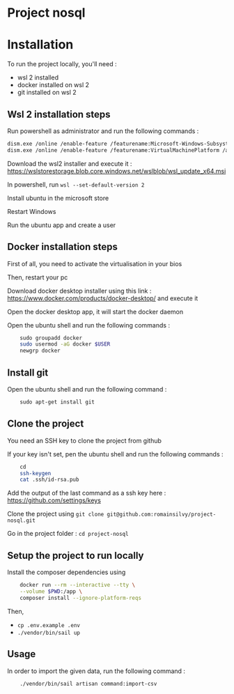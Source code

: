 # Project nosql

# Installation 
To run the project locally, you'll need :

- wsl 2 installed 
- docker installed on wsl 2 
- git installed on wsl 2

## Wsl 2 installation steps

Run powershell as administrator and run the following commands : 

```bash
dism.exe /online /enable-feature /featurename:Microsoft-Windows-Subsystem-Linux /all /norestart
dism.exe /online /enable-feature /featurename:VirtualMachinePlatform /all /norestart
 ```

Download the wsl2 installer and execute it : 
https://wslstorestorage.blob.core.windows.net/wslblob/wsl_update_x64.msi

In powershell, run `wsl --set-default-version 2`

Install ubuntu in the microsoft store 

Restart Windows

Run the ubuntu app and create a user

## Docker installation steps

First of all, you need to activate the virtualisation in your bios

Then, restart your pc 

Download docker desktop installer using this link : https://www.docker.com/products/docker-desktop/ and execute it

Open the docker desktop app, it will start the docker daemon

Open the ubuntu shell and run the following commands :

```bash
    sudo groupadd docker
    sudo usermod -aG docker $USER
    newgrp docker
```

## Install git 

Open the ubuntu shell and run the following command :

```bash
    sudo apt-get install git 
```

## Clone the project

You need an SSH key to clone the project from github

If your key isn't set, pen the ubuntu shell and run the following commands :

```bash
    cd 
    ssh-keygen 
    cat .ssh/id-rsa.pub
```

Add the output of the last command as a ssh key here : https://github.com/settings/keys

Clone the project using `git clone git@github.com:romainsilvy/project-nosql.git`

Go in the project folder : `cd project-nosql`

## Setup the project to run locally 

Install the composer dependencies using 

```bash
    docker run --rm --interactive --tty \
    --volume $PWD:/app \
    composer install --ignore-platform-reqs
```

Then,

* `cp .env.example .env`
* `./vendor/bin/sail up`

## Usage

In order to import the given data, run the following command : 

```bash
    ./vendor/bin/sail artisan command:import-csv 
```
